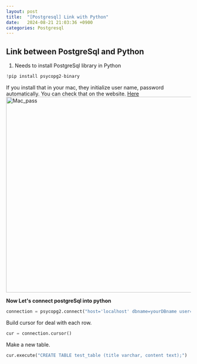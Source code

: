 ```yaml
---
layout: post
title:  "[Postgresql] Link with Python"
date:   2024-08-21 21:03:36 +0900
categories: Postgresql
---
```


## Link between PostgreSql and Python

1. Needs to install PostgreSql library in Python

```python
!pip install psycopg2-binary
```
If you install that in your mac, they initialize user name, password automatically.
You can check that on the website.
[Here](https://postgresapp.com/)  
<img width="535" alt="Mac_pass" src="https://github.com/user-attachments/assets/d564379d-f695-45de-be57-d5e2f7304702">

**Now Let's connect postgreSql into python**
```python
connection = psycopg2.connect("host='localhost' dbname=yourDBname user=Yourmacusername password=none port=5432")
```
Build cursor for deal with each row.
```python
cur = connection.cursor()
```
Make a new table.
```python
cur.execute("CREATE TABLE test_table (title varchar, content text);") 
```
